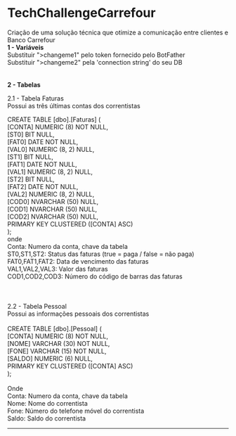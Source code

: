 
# TechChallengeCarrefour
Criação de uma solução técnica que otimize a comunicação entre clientes e Banco Carrefour
<br>
<b>1   - Variáveis</b><br>
Substituir ">changeme1" pelo token fornecido pelo BotFather<br>
Substituir ">changeme2" pela 'connection string' do seu DB<br>
<br>
<br>
<b>2   - Tabelas</b><br>

2.1 - Tabela Faturas<br>
Possui as três últimas contas dos correntistas<br>

CREATE TABLE [dbo].[Faturas] (<br>
    [CONTA] NUMERIC (8)    NOT NULL,<br>
    [ST0]   BIT            NULL,<br>
    [FAT0]  DATE           NOT NULL,<br>
    [VAL0]  NUMERIC (8, 2) NULL,<br>
    [ST1]   BIT            NULL,<br>
    [FAT1]  DATE           NOT NULL,<br>
    [VAL1]  NUMERIC (8, 2) NULL,<br>
    [ST2]   BIT            NULL,<br>
    [FAT2]  DATE           NOT NULL,<br>
    [VAL2]  NUMERIC (8, 2) NULL,<br>
    [COD0]  NVARCHAR (50)  NULL,<br>
    [COD1]  NVARCHAR (50)  NULL,<br>
    [COD2]  NVARCHAR (50)  NULL,<br>
    PRIMARY KEY CLUSTERED ([CONTA] ASC)<br>
);<br>
onde<br>
Conta: Numero da conta, chave da tabela<br>
ST0,ST1,ST2: Status das faturas (true = paga / false = não paga)<br>
FAT0,FAT1,FAT2: Data de vencimento das faturas<br>
VAL1,VAL2,VAL3: Valor das faturas<br>
COD1,COD2,COD3: Número do código de barras das faturas<br>
<br>
<br>
<br>
2.2 - Tabela Pessoal<br>
Possui as informações pessoais dos correntistas<br>
<br>
CREATE TABLE [dbo].[Pessoal] (<br>
    [CONTA] NUMERIC (8)  NOT NULL,<br>
    [NOME]  VARCHAR (30) NOT NULL,<br>
    [FONE]  VARCHAR (15) NOT NULL,<br>
    [SALDO] NUMERIC (6)  NULL,<br>
    PRIMARY KEY CLUSTERED ([CONTA] ASC)<br>
);<br>
<br>
Onde<br>
Conta: Numero da conta, chave da tabela<br>
Nome: Nome do correntista<br>
Fone: Número do telefone móvel do correntista<br>
Saldo: Saldo do correntista<br>

-----------------------------------------------------------------------------------------


